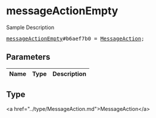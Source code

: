 # messageActionEmpty

Sample Description

<pre>
<a href="../constructor/messageActionEmpty.md">messageActionEmpty</a>#b6aef7b0 = <a href="../type/MessageAction.md">MessageAction</a>;
</pre>

## Parameters

| Name | Type | Description |
|------|:----:|-------------|

## Type

&lt;a href=&#34;../type/MessageAction.md&#34;&gt;MessageAction&lt;/a&gt;

